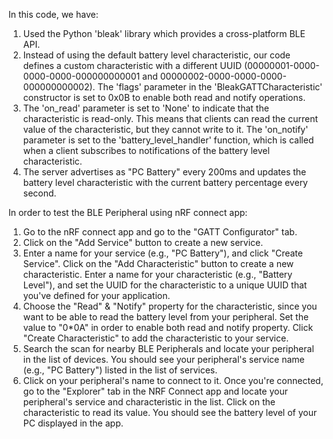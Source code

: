 In this code, we have:
1. Used the Python 'bleak' library which provides a cross-platform BLE API.
2. Instead of using the default battery level characteristic, our code defines a custom characteristic with a different UUID (00000001-0000-0000-0000-000000000001 and      00000002-0000-0000-0000-000000000002). The 'flags' parameter in the 'BleakGATTCharacteristic' constructor is set to 0x0B to enable both read and notify operations.
3. The 'on_read' parameter is set to 'None' to indicate that the characteristic is read-only. This means that clients can read the current value of the characteristic,      but they cannot write to it. The 'on_notify' parameter is set to the 'battery_level_handler' function, which is called when a client subscribes to notifications of      the battery level characteristic.
4. The server advertises as "PC Battery" every 200ms and updates the battery level characteristic with the current battery percentage every second.

In order to test the BLE Peripheral using nRF connect app:
1. Go to the nRF connect app and go to the "GATT Configurator" tab. 
2. Click on the "Add Service" button to create a new service.
3. Enter a name for your service (e.g., "PC Battery"), and click "Create Service". Click on the "Add Characteristic" button to create a new characteristic.
   Enter a name for your characteristic (e.g., "Battery Level"), and set the UUID for the characteristic to a unique UUID that you've defined for your application.
4. Choose the "Read" & "Notify" property for the characteristic, since you want to be able to read the battery level from your peripheral. Set the value to "0*0A" in        order to enable both read and notify property. Click "Create Characteristic" to add the characteristic to your service.
5. Search the scan for nearby BLE Peripherals and locate your peripheral in the list of devices. You should see your peripheral's service name (e.g., "PC Battery")          listed in the list of services.
6. Click on your peripheral's name to connect to it. Once you're connected, go to the "Explorer" tab in the NRF Connect app and locate your peripheral's service and        characteristic in the list. Click on the characteristic to read its value. You should see the battery level of your PC displayed in the app.

